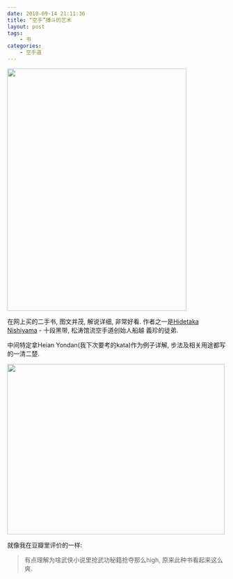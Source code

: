 ```yaml
---
date: 2010-09-14 21:11:36
title: “空手”搏斗的艺术
layout: post
tags:
    - 书
categories:
    - 空手道
---
```

<!--more-->

<img class="alignnone size-full wp-image-3925" title="Karate the Art of &quot;Empty-Hand&quot; Fighting" src="http://pic.ztpala.com/wp-content/uploads/2010/09/Screen-shot-2010-09-14-at-8.52.21-PM.png" alt="" width="412" height="557" />

在网上买的二手书, 图文并茂, 解说详细, 非常好看. 作者之一是<a href="http://en.wikipedia.org/wiki/Hidetaka_Nishiyama" target="_blank">Hidetaka Nishiyama</a> - 十段黑带, 松涛馆流空手道创始人船越 義珍的徒弟.

中间特定拿Heian Yondan(我下次要考的kata)作为例子详解, 步法及相关用途都写的一清二楚.

<a href="http://pic.ztpala.com/wp-content/uploads/2010/09/Screen-shot-2010-09-14-at-8.57.21-PM.png"><img class="alignnone size-medium wp-image-3926" title="Heian Yondan" src="http://pic.ztpala.com/wp-content/uploads/2010/09/Screen-shot-2010-09-14-at-8.57.21-PM-500x392.png" alt="" width="500" height="392" /></a>

就像我在豆瓣里评价的一样:
<blockquote>有点理解为啥武侠小说里抢武功秘籍抢夺那么high, 原来此种书看起来这么爽.</blockquote>

